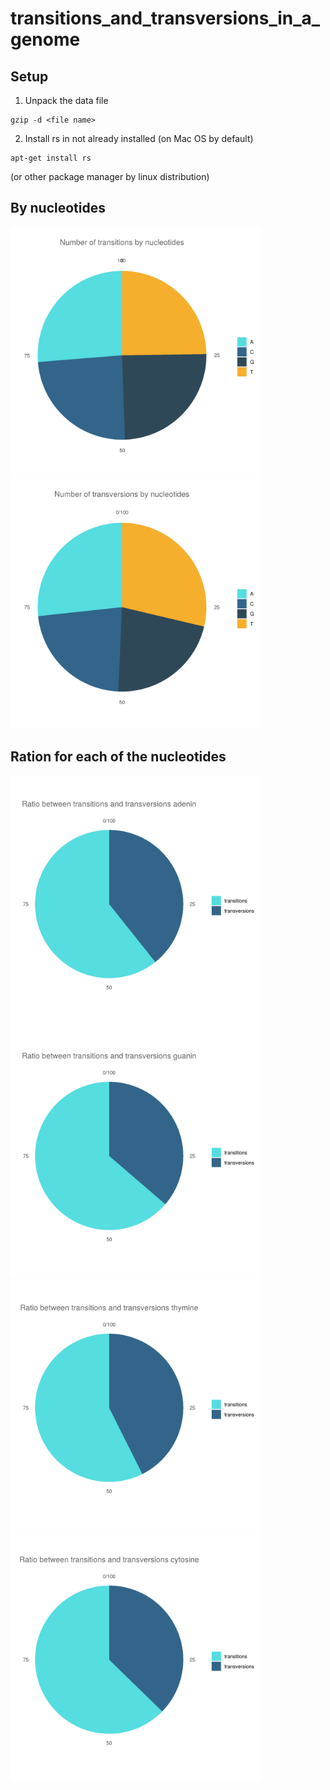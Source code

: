 # transitions_and_transversions_in_a_genome
## Setup
1. Unpack the data file
  ```shell
gzip -d <file name>
```
2. Install rs in not already installed (on Mac OS by default)
  ```shell
apt-get install rs
```
(or other package manager by linux distribution)


## By nucleotides 

<p float="left">
  <img src="https://github.com/lavakin/transitions_and_transversions_in_a_genome/blob/main/charts/transition_nucl.png" alt="transitions" width="400"/>
  <img src="https://github.com/lavakin/transitions_and_transversions_in_a_genome/blob/main/charts/transversion_nucl.png" alt="transversions" width="400"/>
</p>


## Ration for each of the nucleotides


<p float="left">
  <img src="https://github.com/lavakin/transitions_and_transversions_in_a_genome/blob/main/charts/adenin.png" alt="adenine" width="400"/>
  <img src="https://github.com/lavakin/transitions_and_transversions_in_a_genome/blob/main/charts/guanin.png" alt="guanine" width="400"/>
  <img src="https://github.com/lavakin/transitions_and_transversions_in_a_genome/blob/main/charts/thymine.png" alt="thymine" width="400"/>
  <img src="https://github.com/lavakin/transitions_and_transversions_in_a_genome/blob/main/charts/cytosine.png" alt="cytosine" width="400"/>
</p>
